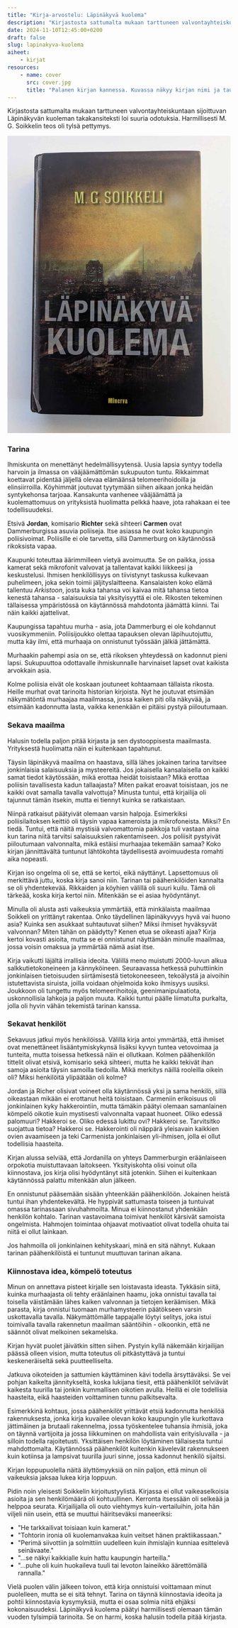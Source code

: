 ```yaml
---
title: "Kirja-arvostelu: Läpinäkyvä kuolema"
description: "Kirjastosta sattumalta mukaan tarttuneen valvontayhteiskuntaan sijoittuvan Läpinäkyvän kuoleman takakansiteksti loi suuria odotuksia. Harmillisesti M. G. Soikkelin teos oli tylsä pettymys."
date: 2024-11-10T12:45:00+0200
draft: false
slug: lapinakyva-kuolema
aiheet:
    - kirjat
resources:
    - name: cover
      src: cover.jpg
      title: "Palanen kirjan kannessa. Kuvassa näkyy kirjan nimi ja taustalla synkkä futuristinen kaupunki."
---
```

Kirjastosta sattumalta mukaan tarttuneen valvontayhteiskuntaan sijoittuvan Läpinäkyvän kuoleman takakansiteksti loi suuria odotuksia. Harmillisesti M. G. Soikkelin teos oli tylsä pettymys.

<!--more-->

![Kirjan kansi, jossa on kirjailijan ja kirjan nimi. Niiden taustalla näkyy synkkä futuristinen kaupunki.](kansi.jpg)

### Tarina

Ihmiskunta on menettänyt hedelmällisyytensä. Uusia lapsia syntyy todella harvoin ja ilmassa on vääjäämättömän sukupuuton tuntu. Rikkaimmat koettavat pidentää jäljellä olevaa elämäänsä telomeerihoidoilla ja elinsiirroilla. Köyhimmät joutuvat tyytymään siihen aikaan jonka heidän syntykehonsa tarjoaa. Kansakunta vanhenee vääjäämättä ja kuolemattomuus on yrityksistä huolimatta pelkkä haave, jota rahakaan ei tee todellisuudeksi.

Etsivä **Jordan**, komisario **Richter** sekä sihteeri **Carmen** ovat Dammerburgissa asuvia poliiseja. Itse asiassa he ovat koko kaupungin poliisivoimat. Poliisille ei ole tarvetta, sillä Dammerburg on käytännössä rikoksista vapaa.

Kaupunki toteuttaa äärimmilleen vietyä avoimuutta. Se on paikka, jossa kamerat sekä mikrofonit valvovat ja tallentavat kaikki liikkeesi ja keskustelusi. Ihmisen henkilöllisyys on tiivistynyt taskussa kulkevaan puhelimeen, joka sekin toimii jäljityslaitteena. Kansalaisten koko elämä tallentuu *Arkistoon*, josta kuka tahansa voi kaivaa mitä tahansa tietoa kenestä tahansa - salaisuuksia tai yksityisyyttä ei ole. Rikosten tekeminen tällaisessa ympäristössä on käytännössä mahdotonta jäämättä kiinni. Tai näin kaikki ajattelivat.

Kaupungissa tapahtuu murha - asia, jota Dammerburg ei ole kohdannut vuosikymmeniin. Poliisijoukko olettaa tapauksen olevan läpihuutojuttu, mutta käy ilmi, että murhaaja on onnistunut työssään jälkiä jättämättä.

Murhaakin pahempi asia on se, että rikoksen yhteydessä on kadonnut pieni lapsi. Sukupuuttoa odottavalle ihmiskunnalle harvinaiset lapset ovat kaikista arvokkain asia.

Kolme poliisia eivät ole koskaan joutuneet kohtaamaan tällaista rikosta. Heille murhat ovat tarinoita historian kirjoista. Nyt he joutuvat etsimään näkymätöntä murhaajaa maailmassa, jossa kaiken piti olla näkyvää, ja etsimään kadonnutta lasta, vaikka kenenkään ei pitäisi pystyä piiloutumaan.

### Sekava maailma

Halusin todella paljon pitää kirjasta ja sen dystooppisesta maailmasta. Yrityksestä huolimatta näin ei kuitenkaan tapahtunut.

Täysin läpinäkyvä maailma on haastava, sillä lähes jokainen tarina tarvitsee jonkinlaisia salaisuuksia ja mysteereitä. Jos jokaisella kansalaisella on kaikki samat tiedot käytössään, mikä erottaa heidät toisistaan? Mikä erottaa poliisin tavallisesta kadun tallaajasta? Miten paikat eroavat toisistaan, jos ne kaikki ovat samalla tavalla valvottuja? Minusta tuntui, että kirjailija oli tajunnut tämän itsekin, mutta ei tiennyt kuinka se ratkaistaan.

Niinpä ratkaisut päätyivät olemaan varsin halpoja. Esimerkiksi poliisilaitoksen keittiö oli täysin vapaa kameroista ja mikrofoneista. Miksi? En tiedä. Tuntui, että näitä mystisiä valvomattomia paikkoja tuli vastaan aina kun tarina niitä tarvitsi salaisuuksien rakentamiseen. Jos poliisit pystyivät piiloutumaan valvonnalta, mikä estäisi murhaajaa tekemään samaa? Koko kirjan jännittävältä tuntunut lähtökohta täydellisestä avoimuudesta romahti aika nopeasti.

Kirjan iso ongelma oli se, että se kertoi, eikä näyttänyt. Lapsettomuus oli merkittävä juttu, koska kirja sanoi niin. Tarinan tai päähenkilöiden kannalta se oli yhdentekevää. Rikkaiden ja köyhien välillä oli suuri kuilu. Tämä oli tärkeää, koska kirja kertoi niin. Mitenkään se ei asiaa hyödyntänyt.

Minulla oli alusta asti vaikeuksia ymmärtää, että minkälaista maailmaa Soikkeli on yrittänyt rakentaa. Onko täydellinen läpinäkyvyys hyvä vai huono asia? Kuinka sen asukkaat suhtautuvat siihen? Miksi ihmiset hyväksyvät valvonnan? Miten tähän on päädytty? Kenen etua se oikeasti ajaa? Kirja kertoi kovasti asioita, mutta se ei onnistunut näyttämään minulle maailmaa, jossa voisin omaksua ja ymmärtää nämä asiat itse.

Kirja vaikutti läjältä irrallisia ideoita. Välillä meno muistutti 2000-luvun alkua salkkutietokoneineen ja kännyköineen. Seuraavassa hetkessä puhuttiinkin jonkinlaisen tietoisuuden siirtämisestä tietokoneeseen, tekoälystä ja aivoihin istutettavista siruista, joilla voidaan ohjelmoida koko ihmisyys uusiksi. Joukkoon oli tungettu myös telomeerihoitoja, geenimanipulaatiota, uskonnollisia lahkoja ja paljon muuta. Kaikki tuntui päälle liimatulta purkalta, jolla oli hyvin vähän tekemistä tarinan kanssa.

### Sekavat henkilöt

Sekavuus jatkui myös henkilöissä. Välillä kirja antoi ymmärtää, että ihmiset ovat menettäneet lisääntymiskykynsä lisäksi kyvyn tuntea vetovoimaa ja tunteita, mutta toisessa hetkessä näin ei ollutkaan. Kolmen päähenkilön tittelit olivat etsivä, komisario sekä sihteeri, mutta he kaikki tekivät ihan samoja asioita täysin samoilla tiedoilla. Mikä merkitys näillä rooleilla oikein oli? Miksi henkilöitä ylipäätään oli kolme?

Jordan ja Richer olisivat voineet olla käytännössä yksi ja sama henkilö, sillä oikeastaan mikään ei erottanut heitä toisistaan. Carmeniin erikoisuus oli jonkinlainen kyky hakkerointiin, mutta tämäkin päätyi olemaan samanlainen kömpelö oikotie kuin mystisesti valvonnalta vapaat huoneet. Oliko edessä palomuuri? Hakkeroi se. Oliko edessä lukittu ovi? Hakkeroi se. Tarvitsitko suojattua tietoa? Hakkeroi se. Hakkerointi oli näppärä yleisavain kaikkien ovien avaamiseen ja teki Carmenista jonkinlaisen yli-ihmisen, jolla ei ollut todellisia haasteita.

Kirjan alussa selviää, että Jordanilla on yhteys Dammerburgin eräänlaiseen orpokotia muistuttavaan laitokseen. Yksityiskohta olisi voinut olla kiinnostava, jos kirja olisi hyödyntänyt sitä jotenkin. Siihen ei kuitenkaan käytännössä palattu mitenkään alun jälkeen.

En onnistunut pääsemään sisään yhteenkään päähenkilöön. Jokainen heistä tuntui ihan yhdentekevältä. He hyppivät sattumasta toiseen ja tuntuivat omassa tarinassaan sivuhahmoilta. Minua ei kiinnostanut yhdenkään henkilön kohtalo. Tarinan vastavoimana toimivat henkilöt kärsivät samoista ongelmista. Hahmojen toimintaa ohjaavat motivaatiot olivat todella ohuita tai niitä ei ollut lainkaan.

Jos hahmoilla oli jonkinlainen kehityskaari, minä en sitä nähnyt. Kukaan tarinan päähenkilöistä ei tuntunut muuttuvan tarinan aikana.

### Kiinnostava idea, kömpelö toteutus

Minun on annettava pisteet kirjalle sen loistavasta ideasta. Tykkäsin siitä, kuinka murhaajasta oli tehty eräänlainen haamu, joka onnistui tavalla tai toisella väistämään lähes kaiken valvonnan ja tietojen keräämisen. Mikä parasta, kirja onnistui tuomaan murhamysteerin päätökseen varsin uskottavalla tavalla. Näkymättömälle tappajalle löytyi selitys, joka istui toimivalla tavalla rakennetun maailman sääntöihin - olkoonkin, että ne säännöt olivat melkoinen sekamelska.

Kirjan hyvät puolet jäivätkin sitten siihen. Pystyin kyllä näkemään kirjailijan päässä olleen vision, mutta toteutus oli pitkästyttävä ja tuntui keskeneräiseltä sekä puutteelliselta.

Jatkuva oikoteiden ja sattumien käyttäminen kävi todella ärsyttäväksi. Se vei pohjan kaikelta jännitykseltä, koska lukijana tiesit, että päähenkilöt selviävät kaikesta tuurilla tai jonkin kummallisen oikotien avulla. Heillä ei ole todellisia haasteita, eikä haasteiden voittaminen tunnu palkitsevalta.

Esimerkkinä kohtaus, jossa päähenkilöt yrittävät etsiä kadonnutta henkilöä rakennuksesta, jonka kirja kuvailee olevan koko kaupungin ylle kurkottava jättimäinen ja brutaali rakennelma, jossa työskentelee tuhansia ihmisiä, joka on täynnä vartijoita ja jossa liikkuminen on mahdollista vain erityisluvalla - ja silloin todella rajoitetusti. Yksittäisen henkilön löytäminen tällaisesta tuntui mahdottomalta. Käytännössä päähenkilöt kuitenkin kävelevät rakennukseen kuin kotiinsa ja lampsivat tuurilla juuri sinne, jossa kadonnut henkilö sijaitsi.

Kirjan loppupuolella näitä älyttömyyksiä on niin paljon, että minun oli vaikeuksia jaksaa lukea kirja loppuun.

Pidin noin yleisesti Soikkelin kirjoitustyylistä. Kirjassa ei ollut vaikeaselkoisia asioita ja sen henkilömäärä oli kohtuullinen. Kerronta itsessään oli selkeää ja helppoa seurata. Kirjailijalla oli outo viehtymys kuin-vertailuihin, joita hän viljeli niin usein, että se muuttui häiritseväksi maneeriksi:
- "He tarkkailivat toisiaan kuin kamerat."
- "Tohtorin ironia oli kuolemanvakaa kuin veitset hänen praktiikassaan."
- "Perimä siivottiin ja solmittiin uudelleen kuin ihmislajin kunniaa esittelevä seinävaate."
- "...se näkyi kaikkialle kuin hattu kaupungin harteilla."
- "...puhe oli kuin huokaileva tuuli tai levoton laineikko äärettömällä rannalla."

Vielä puolen välin jälkeen toivon, että kirja onnistuisi voittamaan minut puolelleen, mutta se ei sitä tehnyt. Tarina on täynnä kiinnostavia ideoita ja pohtii kiinnostavia kysymyksiä, mutta ei osaa solmia niitä ehjäksi kokonaisuudeksi. Läpinäkyvä kuolema päätyi harmillisesti olemaan tämän vuoden tylsimpiä tarinoita. Se on harmi, koska halusin todella pitää kirjasta.
